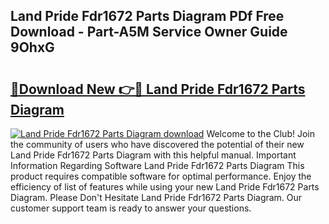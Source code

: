 ## Land Pride Fdr1672 Parts Diagram PDf Free Download - Part-A5M Service Owner Guide 9OhxG

# <h2><a href="http://dfnwym7.blite.top/?on=Land+Pride+Fdr1672+Parts+Diagram">🔗Download New 👉🔴 Land Pride Fdr1672 Parts Diagram</a></h2>

[![Land Pride Fdr1672 Parts Diagram download](https://i.imgur.com/lujVjoI.png)](http://dfnwym7.blite.top/?on=Land+Pride+Fdr1672+Parts+Diagram)
Welcome to the Club! Join the community of users who have discovered the potential of their new Land Pride Fdr1672 Parts Diagram with this helpful manual. Important Information Regarding Software Land Pride Fdr1672 Parts Diagram This product requires compatible software for optimal performance. Enjoy the efficiency of list of features while using your new Land Pride Fdr1672 Parts Diagram. Please Don't Hesitate Land Pride Fdr1672 Parts Diagram. Our customer support team is ready to answer your questions.
